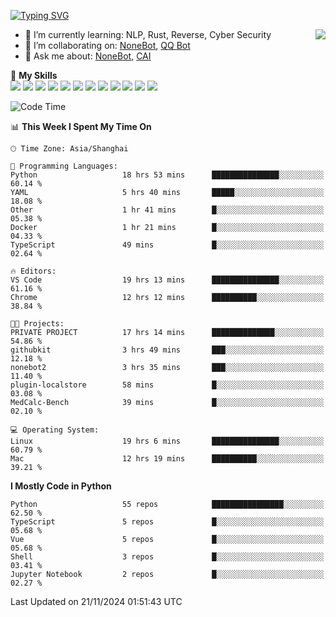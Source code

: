[![Typing SVG](https://readme-typing-svg.herokuapp.com?size=25&duration=2500&color=8C43EA&vCenter=true&width=200&height=40&lines=Hi+there+%F0%9F%91%8B%F0%9F%8F%BB;I'm+yanyongyu)](https://git.io/typing-svg)

<a href="#">
  <img align="right" src="https://github-readme-stats.vercel.app/api?username=yanyongyu&count_private=true&show_icons=true&bg_color=15,f2f7fd,E0EAFC" />
</a>

- 🌱 I’m currently learning: NLP, Rust, Reverse, Cyber Security
- 👯 I’m collaborating on: [NoneBot](https://github.com/nonebot), [QQ Bot](https://github.com/Mrs4s/go-cqhttp)
- 💬 Ask me about: [NoneBot](https://github.com/nonebot), [CAI](https://github.com/cscs181/CAI)

🌟 **My Skills**  
![](https://img.shields.io/badge/-Python-3e74a2?style=flat-square&logo=Python&logoColor=fff)
![](https://img.shields.io/badge/-TypeScript-3178C6?style=flat-square&logo=TypeScript&logoColor=fff)
![](https://img.shields.io/badge/-Vue-4fc08d?style=flat-square&logo=Vue.js&logoColor=fff)
![](https://img.shields.io/badge/-React-2d98ce?style=flat-square&logo=React&logoColor=fff)
![](https://img.shields.io/badge/-FastAPI-009688?style=flat-square&logo=FastAPI&logoColor=fff)
![](https://img.shields.io/badge/-Linux-000000?style=flat-square&logo=Linux&logoColor=fff)
![](https://img.shields.io/badge/-Docker-2496ED?style=flat-square&logo=Docker&logoColor=fff)
![](https://img.shields.io/badge/-Kubernetes-326CE5?style=flat-square&logo=Kubernetes&logoColor=fff)
![](https://img.shields.io/badge/-GitHub%20Actions-2088FF?style=flat-square&logo=GitHubActions&logoColor=fff)
![](https://img.shields.io/badge/-PostgreSQL-4169E1?style=flat-square&logo=PostgreSQL&logoColor=fff)
![](https://img.shields.io/badge/-Redis-DC382D?style=flat-square&logo=Redis&logoColor=fff)
![](https://img.shields.io/badge/-MongoDB-47A248?style=flat-square&logo=MongoDB&logoColor=fff)

<!--START_SECTION:waka-->
![Code Time](http://img.shields.io/badge/Code%20Time-6%2C912%20hrs%2014%20mins-blue)

📊 **This Week I Spent My Time On** 

```text
🕑︎ Time Zone: Asia/Shanghai

💬 Programming Languages: 
Python                   18 hrs 53 mins      ███████████████░░░░░░░░░░   60.14 % 
YAML                     5 hrs 40 mins       █████░░░░░░░░░░░░░░░░░░░░   18.08 % 
Other                    1 hr 41 mins        █░░░░░░░░░░░░░░░░░░░░░░░░   05.38 % 
Docker                   1 hr 21 mins        █░░░░░░░░░░░░░░░░░░░░░░░░   04.33 % 
TypeScript               49 mins             █░░░░░░░░░░░░░░░░░░░░░░░░   02.64 % 

🔥 Editors: 
VS Code                  19 hrs 13 mins      ███████████████░░░░░░░░░░   61.16 % 
Chrome                   12 hrs 12 mins      ██████████░░░░░░░░░░░░░░░   38.84 % 

🐱‍💻 Projects: 
PRIVATE PROJECT          17 hrs 14 mins      ██████████████░░░░░░░░░░░   54.86 % 
githubkit                3 hrs 49 mins       ███░░░░░░░░░░░░░░░░░░░░░░   12.18 % 
nonebot2                 3 hrs 35 mins       ███░░░░░░░░░░░░░░░░░░░░░░   11.40 % 
plugin-localstore        58 mins             █░░░░░░░░░░░░░░░░░░░░░░░░   03.08 % 
MedCalc-Bench            39 mins             █░░░░░░░░░░░░░░░░░░░░░░░░   02.10 % 

💻 Operating System: 
Linux                    19 hrs 6 mins       ███████████████░░░░░░░░░░   60.79 % 
Mac                      12 hrs 19 mins      ██████████░░░░░░░░░░░░░░░   39.21 % 
```

**I Mostly Code in Python** 

```text
Python                   55 repos            ████████████████░░░░░░░░░   62.50 % 
TypeScript               5 repos             █░░░░░░░░░░░░░░░░░░░░░░░░   05.68 % 
Vue                      5 repos             █░░░░░░░░░░░░░░░░░░░░░░░░   05.68 % 
Shell                    3 repos             █░░░░░░░░░░░░░░░░░░░░░░░░   03.41 % 
Jupyter Notebook         2 repos             █░░░░░░░░░░░░░░░░░░░░░░░░   02.27 % 
```




 Last Updated on 21/11/2024 01:51:43 UTC
<!--END_SECTION:waka-->
